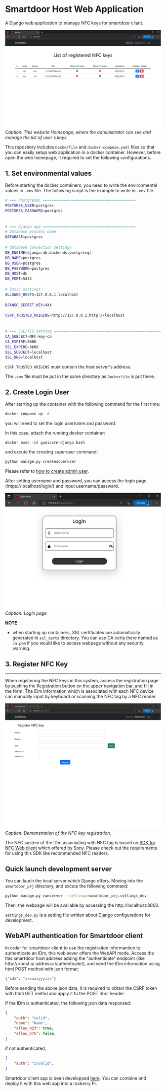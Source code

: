 # Smartdoor Host Web Application

A Django web application to manage NFC keys for smartdoor cliant.

![Smartdoor Host Web Home Page](docs/images/homepage.png)
*Caption: This website Homepage, where the administrator can see and manage the list of user's keys.*


This repository includes `Dockerfile` and `docker-compose.yaml` files so that you can easily setup web application in a docker container.
However, before open the web homepage, it required to set the following configurations.


## 1. Set environmental values

Before starting the docker containers, you need to write the environmental values in `.env` file. The following script is the example to write in `.env` file.
```bash
# === PostgreSQL ==========================================
POSTGRES_USER=postgres
POSTGRES_PASSWORD=postgres


# === Django app ==========================================
# Database process name
DATABASE=postgres

# database connection settings
DB_ENGINE=django.db.backends.postgresql
DB_NAME=postgres
DB_USER=postgres
DB_PASSWORD=postgres
DB_HOST=db
DB_PORT=5432

# basic settings
ALLOWED_HOSTS=127.0.0.1,localhost

DJANGO_SECRET_KEY=XXX

CSRF_TRUSTED_ORIGINS=http://127.0.0.1,http://localhost


# === SSL/TLS setting =========================================================
CA_SUBJECT=NFC-key-ca
CA_EXPIRE=3600
SSL_EXPIRE=3600
SSL_SUBJECT=localhost
SSL_DNS=localhost

```
`CSRF_TRUSTED_ORIGINS` must contain the host server's address.

The `.env` file must be put in the same directory as `Dockerfile` is put there.


## 2. Create Login User

After starting up the container with the following command for the first time:

```bash
docker compose up -d
```
you will need to set the login username and password.

In this case, attach the running docker container:
```shell
docker exec -it gunicorn-django bash
```
and excute the creating superuser command:
```bash
python manage.py createsuperuser
```
Please refer to [how to create admin user](https://docs.djangoproject.com/en/4.0/intro/tutorial02/#creating-an-admin-user).

After setting username and password, you can access the login page (https://localhost/login/) and input username/passward.

![Smartdoor Host login](docs/images/loginpage.png)
*Caption: Login page*

**NOTE**
- when starting up containers, SSL certificates are automatically generated in ``ssl_certs`` directory. You can use CA certs there named as ``ca.pem`` if you would like to access webpage without any security warning.


## 3. Register NFC Key
---
When registering the NFC keys in this system, access the registration page by pushing the Registration button on the upper navigation bar, and fill in the form. The IDm information which is associated with each NFC device can manually input by keyboard or scanning the NFC tag by a NFC reader.

![Smartdoor Host registration](docs/images/keyregistration.gif)
*Caption: Demonstration of the NFC key registration.*

The NFC  system of the IDm associating with NFC tag is based on [SDK for NFC Web client](https://www.sony.co.jp/Products/felica/business/products/sdk/ICS-DCWC1.html) which offered by Sony. Please check out the requirements for using this SDK like recommended NFC readers.


## Quick launch development server

You can lauch the local server which Django offers.
Moving into the `smartdoor_prj` directory, and excute the following command:
```bash
python manage.py runserver --settings=smartdoor_prj.settings_dev
```
Then, the webpage will be available by accessing the http://localhost:8000.

`settings_dev.py` is a setting file written about Django configurations for development.


## WebAPI authentication for Smartdoor client

In order for smartdoor client to use the registration informantion to authenticate an IDm, this web sever offers the WebAPI mode.
Access the this smartdoor host address adding the "authenticate" endpoint (like http://\<host ip address\>/authenticate/),
and send the IDm information using html POST method with json format:
```json
{"idm": "xxxaaayyyzzz"}
```

Before sending the above json data, it is required to obtain the CSRF token with html GET methd and apply it to the POST html header.

If the IDm is authenticated, the following json data responsed:
```json
{
    "auth": "valid",
    "name": "Name",
    "allow_423": true,
    "allow_475": false,
}
```

if not authenticated,
```json
{
    "auth": "invalid",
}
```

Smartdoor client app is been developped [here](https://github.com/munechika-koyo/smartdoor). You can combine and deploy it with this web app into a rasberry Pi.